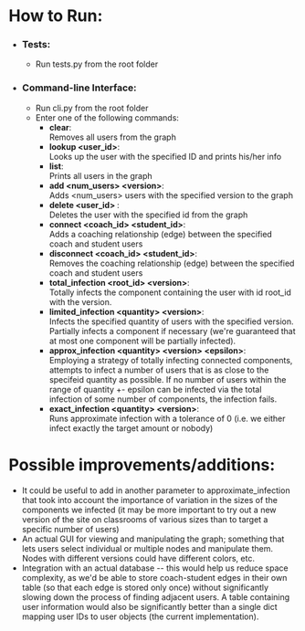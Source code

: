 # How to Run:
- ### Tests:
    - Run tests.py from the root folder
- ### Command-line Interface:
  - Run cli.py from the root folder
  - Enter one of the following commands:
    * <b>clear</b>: <br/> Removes all users from the graph
    * <b>lookup &lt;user_id></b>: <br/> Looks up the user with the specified ID and prints his/her info
    * <b>list</b>: <br/> Prints all users in the graph
    * <b>add &lt;num_users> &lt;version></b>: <br/> Adds &lt;num_users> users with the specified version to the graph
    * <b>delete &lt;user_id> </b>: <br/> Deletes the user with the specified id from the graph
    * <b>connect &lt;coach_id> &lt;student_id></b>: <br/> Adds a coaching relationship (edge) between the specified coach and student users
    * <b>disconnect &lt;coach_id> &lt;student_id></b>: <br/> Removes the coaching relationship (edge) between the specified coach and student users
    * <b>total_infection &lt;root_id> &lt;version></b>: <br/> Totally infects the component containing the user with id root_id with the version.
    * <b>limited_infection &lt;quantity> &lt;version></b>: <br/>  Infects the specified quantity of users with the specified version. Partially infects a component if necessary (we're guaranteed that at most one component will be partially infected).
    * <b>approx_infection &lt;quantity> &lt;version> &lt;epsilon></b>: <br/> Employing a strategy of totally infecting connected components, attempts to infect a number of users that is as close to the specifeid quantity as possible. If no number of users within the range of quantity +- epsilon can be infected via the total infection of some number of components, the infection fails.
    * <b>exact_infection &lt;quantity> &lt;version></b>: <br/> Runs approximate infection with a tolerance of 0 (i.e. we either
		infect exactly the target amount or nobody)

# Possible improvements/additions:
- It could be useful to add in another parameter to approximate_infection that took into account the importance of variation in the sizes of the components we infected (it may be more important to try out a new version of the site on classrooms of various sizes than to target a specific number of users)
- An actual GUI for viewing and manipulating the graph; something that lets users select individual or multiple nodes and manipulate them. Nodes with different versions could have different colors, etc.
- Integration with an actual database -- this would help us reduce space complexity, as we'd be able to store coach-student edges in their own table (so that each edge is stored only once) without significantly slowing down the process of finding adjacent users. A table containing user information would also be significantly better than a single dict mapping user IDs to user objects (the current implementation).